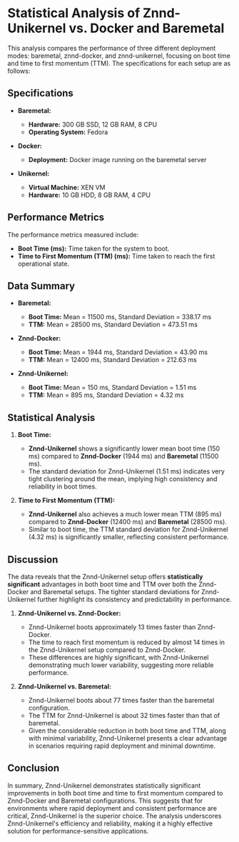 # Statistical Analysis of Znnd-Unikernel vs. Docker and Baremetal

This analysis compares the performance of three different deployment modes: baremetal, znnd-docker, and znnd-unikernel, focusing on boot time and time to first momentum (TTM). The specifications for each setup are as follows:

## Specifications

- **Baremetal:**
  - **Hardware:** 300 GB SSD, 12 GB RAM, 8 CPU
  - **Operating System:** Fedora
  
- **Docker:**
  - **Deployment:** Docker image running on the baremetal server
  
- **Unikernel:**
  - **Virtual Machine:** XEN VM
  - **Hardware:** 10 GB HDD, 8 GB RAM, 4 CPU

## Performance Metrics

The performance metrics measured include:
- **Boot Time (ms):** Time taken for the system to boot.
- **Time to First Momentum (TTM) (ms):** Time taken to reach the first operational state.

## Data Summary

- **Baremetal:**
  - **Boot Time:** Mean = 11500 ms, Standard Deviation = 338.17 ms
  - **TTM:** Mean = 28500 ms, Standard Deviation = 473.51 ms

- **Znnd-Docker:**
  - **Boot Time:** Mean = 1944 ms, Standard Deviation = 43.90 ms
  - **TTM:** Mean = 12400 ms, Standard Deviation = 212.63 ms

- **Znnd-Unikernel:**
  - **Boot Time:** Mean = 150 ms, Standard Deviation = 1.51 ms
  - **TTM:** Mean = 895 ms, Standard Deviation = 4.32 ms

## Statistical Analysis

1. **Boot Time:**
   - **Znnd-Unikernel** shows a significantly lower mean boot time (150 ms) compared to **Znnd-Docker** (1944 ms) and **Baremetal** (11500 ms).
   - The standard deviation for Znnd-Unikernel (1.51 ms) indicates very tight clustering around the mean, implying high consistency and reliability in boot times.

2. **Time to First Momentum (TTM):**
   - **Znnd-Unikernel** also achieves a much lower mean TTM (895 ms) compared to **Znnd-Docker** (12400 ms) and **Baremetal** (28500 ms).
   - Similar to boot time, the TTM standard deviation for Znnd-Unikernel (4.32 ms) is significantly smaller, reflecting consistent performance.

## Discussion

The data reveals that the Znnd-Unikernel setup offers **statistically significant** advantages in both boot time and TTM over both the Znnd-Docker and Baremetal setups. The tighter standard deviations for Znnd-Unikernel further highlight its consistency and predictability in performance.

1. **Znnd-Unikernel vs. Znnd-Docker:**
   - Znnd-Unikernel boots approximately 13 times faster than Znnd-Docker.
   - The time to reach first momentum is reduced by almost 14 times in the Znnd-Unikernel setup compared to Znnd-Docker.
   - These differences are highly significant, with Znnd-Unikernel demonstrating much lower variability, suggesting more reliable performance.

2. **Znnd-Unikernel vs. Baremetal:**
   - Znnd-Unikernel boots about 77 times faster than the baremetal configuration.
   - The TTM for Znnd-Unikernel is about 32 times faster than that of baremetal.
   - Given the considerable reduction in both boot time and TTM, along with minimal variability, Znnd-Unikernel presents a clear advantage in scenarios requiring rapid deployment and minimal downtime.

## Conclusion

In summary, Znnd-Unikernel demonstrates statistically significant improvements in both boot time and time to first momentum compared to Znnd-Docker and Baremetal configurations. This suggests that for environments where rapid deployment and consistent performance are critical, Znnd-Unikernel is the superior choice. The analysis underscores Znnd-Unikernel's efficiency and reliability, making it a highly effective solution for performance-sensitive applications.
